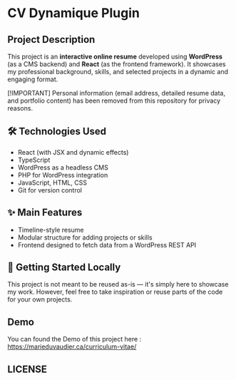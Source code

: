 # CV Dynamique Plugin

## Project Description

This project is an **interactive online resume** developed using **WordPress** (as a CMS backend) and **React** (as the frontend framework). It showcases my professional background, skills, and selected projects in a dynamic and engaging format.

[!IMPORTANT] Personal information (email address, detailed resume data, and portfolio content) has been removed from this repository for privacy reasons.

## 🛠️ Technologies Used

- React (with JSX and dynamic effects)
- TypeScript
- WordPress as a headless CMS
- PHP for WordPress integration
- JavaScript, HTML, CSS
- Git for version control

## ✨ Main Features

- Timeline-style resume
- Modular structure for adding projects or skills
- Frontend designed to fetch data from a WordPress REST API

## 🚀 Getting Started Locally
This project is not meant to be reused as-is — it's simply here to showcase my work. However, feel free to take inspiration or reuse parts of the code for your own projects.

## Demo
You can found the Demo of this project here : https://marieduvaudier.ca/curriculum-vitae/

## LICENSE